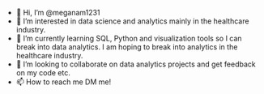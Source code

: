 - 👋 Hi, I’m @meganam1231
- 👀 I’m interested in data science and analytics mainly in the healthcare industry. 
- 🌱 I’m currently learning SQL, Python and visualization tools so I can break into data analytics. I am hoping to break into analytics in the healthcare industry.
- 💞️ I’m looking to collaborate on data analytics projects and get feedback on my code etc.
- 📫 How to reach me DM me!

<!---
meganam1231/meganam1231 is a ✨ special ✨ repository because its `README.md` (this file) appears on your GitHub profile.
You can click the Preview link to take a look at your changes.
--->
